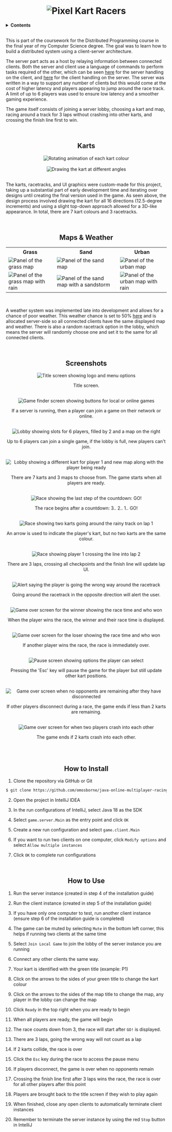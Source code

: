 <h1 align="center">
  <img src="Documentation/pkr_readme-banner.png" alt="Pixel Kart Racers">
</h1>

<details><summary><b>Contents</b></summary>
  <ul>
    <li><a href="#karts">Karts</a></li>
    <li><a href="#maps">Maps & Weather</a></li>
    <li><a href="#screenshots">Screenshots</a></li>
    <li><a href="#install">How to Install</a></li>
    <li><a href="#tutorial">How to Use</a></li>
  </ul>
</details>

<br>

This is part of the coursework for the Distributed Programming course in the final year of my Computer Science degree. The goal was to learn how to build a distributed system using a client-server architecture.

The server part acts as a host by relaying information between connected clients. Both the server and client use a language of commands to perform tasks required of the other, which can be seen <a href="https://github.com/omosborne/java-online-multiplayer-racing-game/blob/main/src/game/client/ServerHandler.java#L183-L205">here</a> for the server handling on the client, and <a href="https://github.com/omosborne/java-online-multiplayer-racing-game/blob/main/src/game/server/ClientHandler.java#L243-L264">here</a> for the client handling on the server. The server was written in a way to support any number of clients but this would come at the cost of higher latency and players appearing to jump around the race track. A limit of up to 6 players was used to ensure low latency and a smoother gaming experience.

The game itself consists of joining a server lobby, choosing a kart and map, racing around a track for 3 laps without crashing into other karts, and crossing the finish line first to win.

<br>

<h2 id="karts" align="center">
  Karts
</h2>

<div align="center">
  <img src="Documentation/pkr_readme-karts.gif" alt="Rotating animation of each kart colour">
</div>

<br>

<div align="center">
  <img src="Documentation/pkr_readme-demo-kart-design.png" alt="Drawing the kart at different angles">
</div>

<br>

The karts, racetracks, and UI graphics were custom-made for this project, taking up a substantial part of early development time and iterating over designs until creating the final version used in the game. As seen above, the design process involved drawing the kart for all 16 directions (12.5-degree increments) and using a slight top-down approach allowed for a 3D-like appearance. In total, there are 7 kart colours and 3 racetracks.

<br>

<h2 id="maps" align="center">
  Maps & Weather
</h2>

<table align="center">
  <tr>
    <th>Grass</td>
    <th>Sand</td>
    <th>Urban</td>
  </tr>
  <tr>
    <td><img src="Documentation/pkr_readme-demo-map-grass.png" alt="Panel of the grass map"></td>
    <td><img src="Documentation/pkr_readme-demo-map-sand.png" alt="Panel of the sand map"></td>
    <td><img src="Documentation/pkr_readme-demo-map-urban.png" alt="Panel of the urban map"></td>
  </tr>
  <tr>
    <td><img src="Documentation/pkr_readme-demo-map-grass-weather.gif" alt="Panel of the grass map with rain"></td>
    <td><img src="Documentation/pkr_readme-demo-map-sand-weather.gif" alt="Panel of the sand map with a sandstorm"></td>
    <td><img src="Documentation/pkr_readme-demo-map-urban-weather.gif" alt="Panel of the urban map with rain"></td>
  </tr>
</table>

<br>

A weather system was implemented late into development and allows for a chance of poor weather. This weather chance is set to 50% <a href="https://github.com/omosborne/java-online-multiplayer-racing-game/blob/main/src/game/server/GameManager.java#L71">here</a>  and is allocated server-side so all connected clients have the same displayed map and weather. There is also a random racetrack option in the lobby, which means the server will randomly choose one and set it to the same for all connected clients.

<br>

<h2 id="screenshots" align="center">
  Screenshots
</h2>

<div align="center">
  <img src="Documentation/pkr_readme-demo-title-screen.png" alt="Title screen showing logo and menu options">
  <br>
  <p>Title screen.</p>
  <br>
  <img src="Documentation/pkr_readme-demo-find-game.png" alt="Game finder screen showing buttons for local or online games">
  <br>
  <p>If a server is running, then a player can join a game on their network or online.</p>
  <br>
  <img src="Documentation/pkr_readme-demo-lobby.png" alt="Lobby showing slots for 6 players, filled by 2 and a map on the right">
  <br>
  <p>Up to 6 players can join a single game, if the lobby is full, new players can't join.</p>
  <br>
  <img src="Documentation/pkr_readme-demo-lobby-ready.png" alt="Lobby showing a different kart for player 1 and new map along with the player being ready">
  <br>
  <p>There are 7 karts and 3 maps to choose from. The game starts when all players are ready.</p>
  <br>
  <img src="Documentation/pkr_readme-demo-countdown.png" alt="Race showing the last step of the countdown: GO!">
  <br>
  <p>The race begins after a countdown: 3.. 2.. 1.. GO!</p>
  <br>
  <img src="Documentation/pkr_readme-demo-race.png" alt="Race showing two karts going around the rainy track on lap 1">
  <br>
  <p>An arrow is used to indicate the player's kart, but no two karts are the same colour.</p>
  <br>
  <img src="Documentation/pkr_readme-demo-new-lap.png" alt="Race showing player 1 crossing the line into lap 2">
  <br>
  <p>There are 3 laps, crossing all checkpoints and the finish line will update lap UI.</p>
  <br>
  <img src="Documentation/pkr_readme-demo-wrong-way.png" alt="Alert saying the player is going the wrong way around the racetrack">
  <br>
  <p>Going around the racetrack in the opposite direction will alert the user.</p>
  <br>
  <img src="Documentation/pkr_readme-demo-game-won.png" alt="Game over screen for the winner showing the race time and who won">
  <br>
  <p>When the player wins the race, the winner and their race time is displayed.</p>
  <br>
  <img src="Documentation/pkr_readme-demo-game-over.png" alt="Game over screen for the loser showing the race time and who won">
  <br>
  <p>If another player wins the race, the race is immediately over.</p>
  <br>
  <img src="Documentation/pkr_readme-demo-game-paused.png" alt="Pause screen showing options the player can select">
  <br>
  <p>Pressing the 'Esc' key will pause the game for the player but still update other kart positions.</p>
  <br>
  <img src="Documentation/pkr_readme-demo-disconnected.png" alt="Game over screen when no opponents are remaining after they have disconnected">
  <br>
  <p>If other players disconnect during a race, the game ends if less than 2 karts are remaining.</p>
  <br>
  <img src="Documentation/pkr_readme-demo-crash.png" alt="Game over screen for when two players crash into each other">
  <br>
  <p>The game ends if 2 karts crash into each other.</p>
  <br>
</div>

<br>

<h2 id="install" align="center">
  How to Install
</h2>

1. Clone the repository via GitHub or Git
```bash
$ git clone https://github.com/omosborne/java-online-multiplayer-racing-game
```

2. Open the project in IntelliJ IDEA

3. In the run configurations of IntelliJ, select Java 18 as the SDK

4. Select `game.server.Main` as the entry point and click `OK`

5. Create a new run configuration and select `game.client.Main`

6. If you want to run two clients on one computer, click `Modify options` and select `Allow multiple instances`

7. Click `OK` to complete run configurations

<br>

<h2 id="tutorial" align="center">
  How to Use
</h2>

1. Run the server instance (created in step 4 of the installation guide)

2. Run the client instance (created in step 5 of the installation guide)

3. If you have only one computer to test, run another client instance (ensure step 6 of the installation guide is completed)

4. The game can be muted by selecting `Mute` in the bottom left corner, this helps if running two clients at the same time

5. Select `Join Local Game` to join the lobby of the server instance you are running

6. Connect any other clients the same way.

7. Your kart is identified with the green title (example: P1)

8. Click on the arrows to the sides of your green title to change the kart colour

9. Click on the arrows to the sides of the map title to change the map, any player in the lobby can change the map

10. Click `Ready` in the top right when you are ready to begin

11. When all players are ready, the game will begin

12. The race counts down from 3, the race will start after `GO!` is displayed.

13. There are 3 laps, going the wrong way will not count as a lap

14. If 2 karts collide, the race is over

15. Click the `Esc` key during the race to access the pause menu

16. If players disconnect, the game is over when no opponents remain

17. Crossing the finish line first after 3 laps wins the race, the race is over for all other players after this point

18. Players are brought back to the title screen if they wish to play again

19. When finished, close any open clients to automatically terminate client instances

20. Remember to terminate the server instance by using the red `Stop` button in IntelliJ
